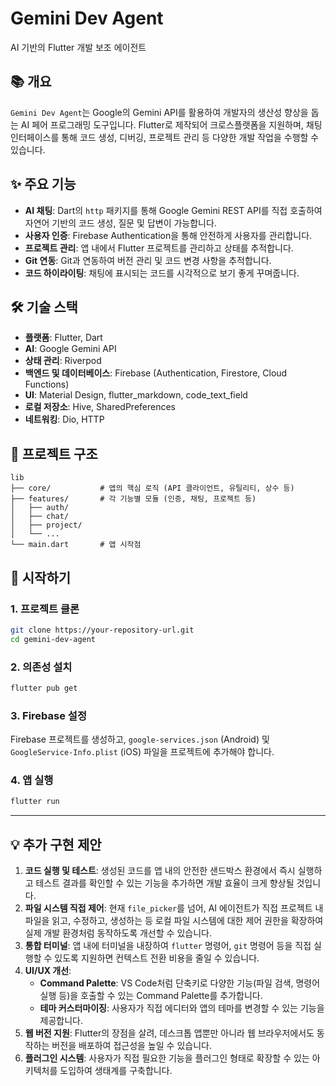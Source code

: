 # Gemini Dev Agent

AI 기반의 Flutter 개발 보조 에이전트

## 📚 개요

`Gemini Dev Agent`는 Google의 Gemini API를 활용하여 개발자의 생산성 향상을 돕는 AI 페어 프로그래밍 도구입니다. Flutter로 제작되어 크로스플랫폼을 지원하며, 채팅 인터페이스를 통해 코드 생성, 디버깅, 프로젝트 관리 등 다양한 개발 작업을 수행할 수 있습니다.

## ✨ 주요 기능

- **AI 채팅**: Dart의 `http` 패키지를 통해 Google Gemini REST API를 직접 호출하여 자연어 기반의 코드 생성, 질문 및 답변이 가능합니다.
- **사용자 인증**: Firebase Authentication을 통해 안전하게 사용자를 관리합니다.
- **프로젝트 관리**: 앱 내에서 Flutter 프로젝트를 관리하고 상태를 추적합니다.
- **Git 연동**: Git과 연동하여 버전 관리 및 코드 변경 사항을 추적합니다.
- **코드 하이라이팅**: 채팅에 표시되는 코드를 시각적으로 보기 좋게 꾸며줍니다.

## 🛠️ 기술 스택

- **플랫폼**: Flutter, Dart
- **AI**: Google Gemini API
- **상태 관리**: Riverpod
- **백엔드 및 데이터베이스**: Firebase (Authentication, Firestore, Cloud Functions)
- **UI**: Material Design, flutter_markdown, code_text_field
- **로컬 저장소**: Hive, SharedPreferences
- **네트워킹**: Dio, HTTP

## 📂 프로젝트 구조

```
lib
├── core/           # 앱의 핵심 로직 (API 클라이언트, 유틸리티, 상수 등)
├── features/       # 각 기능별 모듈 (인증, 채팅, 프로젝트 등)
│   ├── auth/
│   ├── chat/
│   ├── project/
│   └── ...
└── main.dart       # 앱 시작점
```

## 🚀 시작하기

### 1. 프로젝트 클론
```bash
git clone https://your-repository-url.git
cd gemini-dev-agent
```

### 2. 의존성 설치
```bash
flutter pub get
```

### 3. Firebase 설정

Firebase 프로젝트를 생성하고, `google-services.json` (Android) 및 `GoogleService-Info.plist` (iOS) 파일을 프로젝트에 추가해야 합니다.

### 4. 앱 실행
```bash
flutter run
```

---

## 💡 추가 구현 제안

1.  **코드 실행 및 테스트**: 생성된 코드를 앱 내의 안전한 샌드박스 환경에서 즉시 실행하고 테스트 결과를 확인할 수 있는 기능을 추가하면 개발 효율이 크게 향상될 것입니다.
2.  **파일 시스템 직접 제어**: 현재 `file_picker`를 넘어, AI 에이전트가 직접 프로젝트 내 파일을 읽고, 수정하고, 생성하는 등 로컬 파일 시스템에 대한 제어 권한을 확장하여 실제 개발 환경처럼 동작하도록 개선할 수 있습니다.
3.  **통합 터미널**: 앱 내에 터미널을 내장하여 `flutter` 명령어, `git` 명령어 등을 직접 실행할 수 있도록 지원하면 컨텍스트 전환 비용을 줄일 수 있습니다.
4.  **UI/UX 개선**: 
    -   **Command Palette**: VS Code처럼 단축키로 다양한 기능(파일 검색, 명령어 실행 등)을 호출할 수 있는 Command Palette를 추가합니다.
    -   **테마 커스터마이징**: 사용자가 직접 에디터와 앱의 테마를 변경할 수 있는 기능을 제공합니다.
5.  **웹 버전 지원**: Flutter의 장점을 살려, 데스크톱 앱뿐만 아니라 웹 브라우저에서도 동작하는 버전을 배포하여 접근성을 높일 수 있습니다.
6.  **플러그인 시스템**: 사용자가 직접 필요한 기능을 플러그인 형태로 확장할 수 있는 아키텍처를 도입하여 생태계를 구축합니다.
